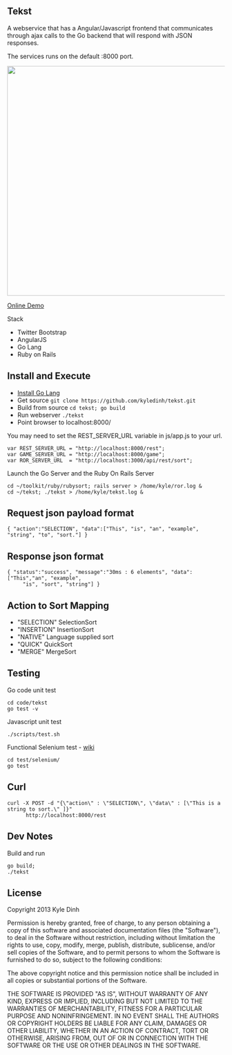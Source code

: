 Tekst
-----
A webservice that has a Angular/Javascript frontend that communicates through ajax calls to the Go backend that will respond with JSON responses.

The services runs on the default :8000 port.

<a href="http://kyledinh.com:8000/"><img src="https://lh5.googleusercontent.com/0E4nqO6llKpEu49I2Z37E8n_70MvzsNvyqjiOu-E-7QJvRZ3gKTJXB-MCBGj3sXQUBl8fQcvOU656PvZxFWNykhJS-N2amjCdaXceRNbenYY7TAXup6xx48-" 
height="531" width="600" /></a>

[Online Demo](http://kyledinh.com:8000/view/)

Stack
* Twitter Bootstrap
* AngularJS
* Go Lang
* Ruby on Rails

Install and Execute
-------------------
* [Install Go Lang](https://github.com/kyledinh/toolkit/wiki/Go)
* Get source `git clone https://github.com/kyledinh/tekst.git`
* Build from source `cd tekst; go build`
* Run webserver `./tekst`
* Point browser to localhost:8000/ 

You may need to set the REST_SERVER_URL variable in js/app.js to your url.
```
var REST_SERVER_URL = "http://localhost:8000/rest";
var GAME_SERVER_URL = "http://localhost:8000/game";
var ROR_SERVER_URL  = "http://localhost:3000/api/rest/sort";
```

Launch the Go Server and the Ruby On Rails Server
```
cd ~/toolkit/ruby/rubysort; rails server > /home/kyle/ror.log &
cd ~/tekst; ./tekst > /home/kyle/tekst.log &
```

Request json payload format
-------------------
```
{ "action":"SELECTION", "data":["This", "is", "an", "example", "string", "to", "sort."] }
```

Response json format
--------------------
```
{ "status":"success", "message":"30ms : 6 elements", "data": ["This","an", "example",
     "is", "sort", "string"] }
```

Action to Sort Mapping
----------------------
* "SELECTION" SelectionSort
* "INSERTION" InsertionSort
* "NATIVE" Language supplied sort
* "QUICK" QuickSort
* "MERGE" MergeSort

Testing
-------
Go code unit test
```
cd code/tekst
go test -v
```

Javascript unit test
```
./scripts/test.sh 
```

Functional Selenium test - [wiki](https://github.com/kyledinh/toolkit/wiki/Selenium-Testing)
```
cd test/selenium/
go test
```

## Curl
```
curl -X POST -d "{\"action\" : \"SELECTION\", \"data\" : [\"This is a string to sort.\" ]}" 
      http://localhost:8000/rest
```

Dev Notes
---------
Build and run
```
go build;
./tekst
```

License
-------
Copyright 2013 Kyle Dinh

Permission is hereby granted, free of charge, to any person obtaining a copy
of this software and associated documentation files (the "Software"), to deal
in the Software without restriction, including without limitation the rights
to use, copy, modify, merge, publish, distribute, sublicense, and/or sell
copies of the Software, and to permit persons to whom the Software is
furnished to do so, subject to the following conditions:

The above copyright notice and this permission notice shall be included in
all copies or substantial portions of the Software.

THE SOFTWARE IS PROVIDED "AS IS", WITHOUT WARRANTY OF ANY KIND, EXPRESS OR
IMPLIED, INCLUDING BUT NOT LIMITED TO THE WARRANTIES OF MERCHANTABILITY,
FITNESS FOR A PARTICULAR PURPOSE AND NONINFRINGEMENT. IN NO EVENT SHALL THE
AUTHORS OR COPYRIGHT HOLDERS BE LIABLE FOR ANY CLAIM, DAMAGES OR OTHER
LIABILITY, WHETHER IN AN ACTION OF CONTRACT, TORT OR OTHERWISE, ARISING FROM,
OUT OF OR IN CONNECTION WITH THE SOFTWARE OR THE USE OR OTHER DEALINGS IN
THE SOFTWARE.
